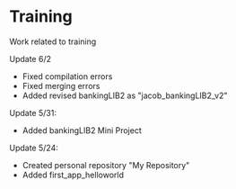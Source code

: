 # Training
Work related to training

Update 6/2
- Fixed compilation errors
- Fixed merging errors
- Added revised bankingLIB2 as "jacob_bankingLIB2_v2"

Update 5/31:
- Added bankingLIB2 Mini Project

Update 5/24:
- Created personal repository "My Repository"
- Added first_app_helloworld
